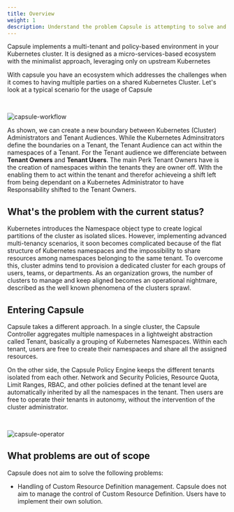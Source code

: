 ```yaml
---
title: Overview
weight: 1
description: Understand the problem Capsule is attempting to solve and how it works
---
```


Capsule implements a multi-tenant and policy-based environment in your Kubernetes cluster. It is designed as a micro-services-based ecosystem with the minimalist approach, leveraging only on upstream Kubernetes

With capsule you have an ecosystem which addresses the challenges when it comes to having multiple parties on a shared Kubernetes Cluster. Let's look at a typical scenario for the usage of Capsule

<br>

![capsule-workflow](/images/content/tenants.gif)

As shown, we can create a new boundary between Kubernetes (Cluster) Administrators and Tenant Audiences. While the Kubernetes Adminsitrators define the boundaries on a Tenant, the Tenant Audience can act within the namespaces of a Tenant. For the Tenant audience we differenciate between **Tenant Owners** and **Tenant Users**. The main Perk Tenant Owners have is the creation of namespaces within the tenants they are owner off. WIth the enabling them to act within the tenant and therefor achieveing a shift left from being dependant on a Kubernetes Administrator to have Responsability shifted to the Tenant Owners.


## What's the problem with the current status?

Kubernetes introduces the Namespace object type to create logical partitions of the cluster as isolated slices. However, implementing advanced multi-tenancy scenarios, it soon becomes complicated because of the flat structure of Kubernetes namespaces and the impossibility to share resources among namespaces belonging to the same tenant. To overcome this, cluster admins tend to provision a dedicated cluster for each groups of users, teams, or departments. As an organization grows, the number of clusters to manage and keep aligned becomes an operational nightmare, described as the well known phenomena of the clusters sprawl.

## Entering Capsule

Capsule takes a different approach. In a single cluster, the Capsule Controller aggregates multiple namespaces in a lightweight abstraction called Tenant, basically a grouping of Kubernetes Namespaces. Within each tenant, users are free to create their namespaces and share all the assigned resources.

On the other side, the Capsule Policy Engine keeps the different tenants isolated from each other. Network and Security Policies, Resource Quota, Limit Ranges, RBAC, and other policies defined at the tenant level are automatically inherited by all the namespaces in the tenant. Then users are free to operate their tenants in autonomy, without the intervention of the cluster administrator.

<br>

![capsule-operator](/images/content/capsule-operator.svg)


## What problems are out of scope

Capsule does not aim to solve the following problems:

* Handling of Custom Resource Definition management. Capsule does not aim to manage the control of Custom Resource Definition. Users have to implement their own solution.
